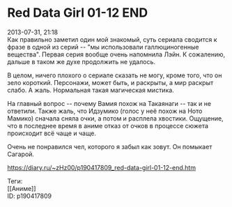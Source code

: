 Red Data Girl 01-12 END
========================

   
 2013-07-31, 21:18   
  Как правильно заметил один мой знакомый, суть сериала сводится к фразе в одной из серий -- "мы использовали галлюциногенные вещества". Первая серия вообще очень напомнила Лэйн. К сожалению, дальше в таком же духе продолжить не удалось.   
   
 В целом, ничего плохого о сериале сказать не могу, кроме того, что он зело короткий. Персонажи, может быть, и раскрыты, а мир раскрыт слабо. А жаль. Нормальная такая магическая мистика.   
   
 На главный вопрос -- почему Вамия похож на Такаянаги -- так и не ответили. Также жаль, что Идзумико (голос у неё похож на Ното Мамико) сначала сняла очки, а потом и расплела хвостики. Ощущение, что в последнее время в аниме отказ от очков в процессе сюжета происходит всё чаще и чаще.   
   
 Очень не понравился чел, которого я забыл как зовут. Он помыкает Сагарой.   
    
 <https://diary.ru/~zHz00/p190417809_red-data-girl-01-12-end.htm>   
   
 Теги:   
 [[Аниме]]   
 ID: p190417809
